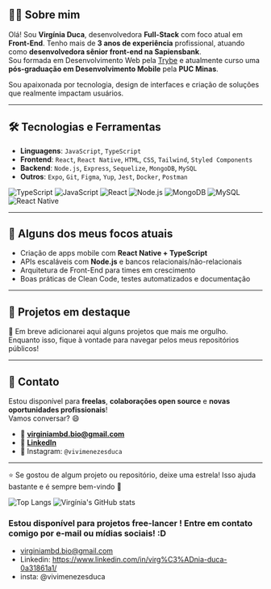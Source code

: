 

## 👩‍💻 Sobre mim

Olá! Sou **Virgínia Duca**, desenvolvedora **Full-Stack** com foco atual em **Front-End**. Tenho mais de **3 anos de experiência** profissional, atuando como **desenvolvedora sênior front-end na Sapiensbank**.  
Sou formada em Desenvolvimento Web pela [Trybe](https://www.betrybe.com/) e atualmente curso uma **pós-graduação em Desenvolvimento Mobile** pela **PUC Minas**.

Sou apaixonada por tecnologia, design de interfaces e criação de soluções que realmente impactam usuários.

---

## 🛠️ Tecnologias e Ferramentas

- **Linguagens**: `JavaScript`, `TypeScript`
- **Frontend**: `React`, `React Native`, `HTML`, `CSS`, `Tailwind`, `Styled Components`
- **Backend**: `Node.js`, `Express`, `Sequelize`, `MongoDB`, `MySQL`
- **Outros**: `Expo`, `Git`, `Figma`, `Yup`, `Jest`, `Docker`, `Postman`

![TypeScript](https://img.shields.io/badge/-TypeScript-3178C6?style=for-the-badge&logo=typescript&logoColor=white)
![JavaScript](https://img.shields.io/badge/-JavaScript-F7DF1E?style=for-the-badge&logo=javascript&logoColor=black)
![React](https://img.shields.io/badge/-React-61DAFB?style=for-the-badge&logo=react&logoColor=black)
![Node.js](https://img.shields.io/badge/-Node.js-339933?style=for-the-badge&logo=node.js&logoColor=white)
![MongoDB](https://img.shields.io/badge/-MongoDB-47A248?style=for-the-badge&logo=mongodb&logoColor=white)
![MySQL](https://img.shields.io/badge/-MySQL-4479A1?style=for-the-badge&logo=mysql&logoColor=white)
![React Native](https://img.shields.io/badge/-React_Native-61DAFB?style=for-the-badge&logo=react&logoColor=black)


---

## 🚀 Alguns dos meus focos atuais

- Criação de apps mobile com **React Native + TypeScript**
- APIs escaláveis com **Node.js** e bancos relacionais/não-relacionais
- Arquitetura de Front-End para times em crescimento
- Boas práticas de Clean Code, testes automatizados e documentação

---

## 📌 Projetos em destaque

🔗 Em breve adicionarei aqui alguns projetos que mais me orgulho.  
Enquanto isso, fique à vontade para navegar pelos meus repositórios públicos!

---

## 🤝 Contato

Estou disponível para **freelas**, **colaborações open source** e **novas oportunidades profissionais**!  
Vamos conversar? 😄

- 📧 **virginiambd.bio@gmail.com**  
- 💼 [**LinkedIn**](https://www.linkedin.com/in/virginia-duca)  
- 📱 Instagram: `@vivimenezesduca`

---

⭐ Se gostou de algum projeto ou repositório, deixe uma estrela! Isso ajuda bastante e é sempre bem-vindo 💜
 
![Top Langs](https://github-readme-stats.vercel.app/api/top-langs/?username=virginia-duca&langs_count=8&layout=compact&theme=dark)
![Virgínia's GitHub stats](https://github-readme-stats.vercel.app/api?username=virginiambd&show_icons=true&theme=radical)
 
### Estou disponível para projetos free-lancer ! Entre em contato comigo por e-mail ou mídias sociais! :D

- virginiambd.bio@gmail.com
- Linkedin: https://www.linkedin.com/in/virg%C3%ADnia-duca-0a31861a1/
- insta: @vivimenezesduca


